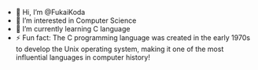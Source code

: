 - 👋 Hi, I’m @FukaiKoda
- 👀 I’m interested in Computer Science
- 🌱 I’m currently learning C language
- ⚡ Fun fact: The C programming language was created in the early 1970s to develop the Unix operating system, making it one of the most influential languages in computer history!

<!---
FukaiKoda/FukaiKoda is a ✨ special ✨ repository because its `README.md` (this file) appears on your GitHub profile.
You can click the Preview link to take a look at your changes.
--->
